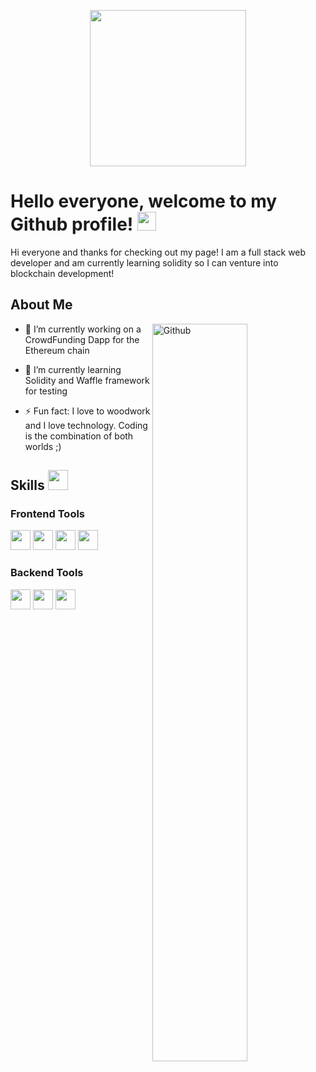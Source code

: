 <p align="center">
    <img width="250" src="">
</p>

<h1> Hello everyone, welcome to my Github profile! <img src = "https://raw.githubusercontent.com/MartinHeinz/MartinHeinz/master/wave.gif" width = 30px> </h1>
<p align='center'>
</p>

<div size='20px'> Hi everyone and thanks for checking out my page! I am a full stack web developer and am currently learning solidity so I can venture into blockchain development!
</div>

<h2> About Me </h2>

<img width="55%" align="right" alt="Github" src="https://i.imgur.com/bsORvQV.png" />

- 🔭 I’m currently working on a CrowdFunding Dapp for the Ethereum chain
  
- 🌱 I’m currently learning Solidity and Waffle framework for testing
  
- ⚡ Fun fact: I love to woodwork and I love technology. Coding is the combination of both worlds ;)

<h2> Skills <img src = "https://media2.giphy.com/media/QssGEmpkyEOhBCb7e1/giphy.gif?cid=ecf05e47a0n3gi1bfqntqmob8g9aid1oyj2wr3ds3mg700bl&rid=giphy.gif" width = 32px> </h2>
<h3>Frontend Tools</h3>
 <span>
     <img width ='32px' src ='https://raw.githubusercontent.com/rahulbanerjee26/githubAboutMeGenerator/main/icons/reactjs.svg'> 
     <img width ='32px' src ='https://raw.githubusercontent.com/rahulbanerjee26/githubAboutMeGenerator/main/icons/javascript.svg'>
     <img width ='32px' src ='https://raw.githubusercontent.com/rahulbanerjee26/githubAboutMeGenerator/main/icons/css.svg'> 
     <img width ='32px' src ='https://raw.githubusercontent.com/rahulbanerjee26/githubAboutMeGenerator/main/icons/html.svg'> 
 </span>
 <br>
<h3>Backend Tools</h3>
<span>     
    <img width ='32px' src ='https://cdn.icon-icons.com/icons2/2107/PNG/512/file_type_light_solidity_icon_130436.png'> 
    <img width ='32px' src ='https://www.vectorlogo.zone/logos/mysql/mysql-icon.svg'> 
    <img width ='32px' src ='https://raw.githubusercontent.com/rahulbanerjee26/githubAboutMeGenerator/main/icons/postgresql.svg'> 
</span>
<br>
<br>

